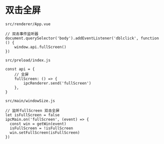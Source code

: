 # 双击全屏

`src/renderer/App.vue`

```
// 双击事件监听器
document.querySelector('body').addEventListener('dblclick', function () {
    window.api.fullScreen()
})
```

`src/preload/index.js`

```
const api = {
    // 全屏
    fullScreen: () => {
        ipcRenderer.send('fullScreen')
    },
}
```

`src/main/windowSize.js`

```
// 监听fullScreen 双击全屏
let isFullScreen = false
ipcMain.on('fullScreen', (event) => {
  const win = getWin(event)
  isFullScreen = !isFullScreen
  win.setFullScreen(isFullScreen)
})
```

